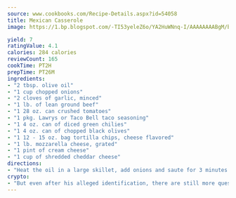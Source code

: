 ```yaml
---
source: www.cookbooks.com/Recipe-Details.aspx?id=54058
title: Mexican Casserole
image: https://1.bp.blogspot.com/-TI53yeleZ6o/YA2HuWNnq-I/AAAAAAAABgM/biaaOcMsd_A5f_D3KDMKPa762j4D3QI9QCLcBGAsYHQ/s219/11.png

yield: 7
ratingValue: 4.1
calories: 284 calories
reviewCount: 165
cookTime: PT2H
prepTime: PT26M
ingredients:
- "2 tbsp. olive oil"
- "1 cup chopped onions"
- "2 cloves of garlic, minced"
- "1 lb. of lean ground beef"
- "1 28 oz. can crushed tomatoes"
- "1 pkg. Lawrys or Taco Bell taco seasoning"
- "1 4 oz. can of diced green chilies"
- "1 4 oz. can of chopped black olives"
- "1 12 - 15 oz. bag tortilla chips, cheese flavored"
- "1 lb. mozzarella cheese, grated"
- "1 pint of cream cheese"
- "1 cup of shredded cheddar cheese"
directions:
- "Heat the oil in a large skillet, add onions and saute for 3 minutes. Add crumbled ground beef. Toss in the minced garlic and cook until beef is done. Stir in the tomatoes drain juice, save for later, taco seasoning, green chilies, and olives. Simmer for 10 minutes. Pour into a 10 x 15 oven safe dish. Use 1/2 of the tortilla chips, slightly crushed. Top with 1/2 the juice from the tomatoes. Add a layer of mozzarella and top with sour cream. Put another layer of tortilla chips saving just a few for topping, then another layer of juice, mozzarella and sour cream. Top with a thin layer of crushed tortilla chips. Bake in 350u00b0 oven for 30 minutes. Remove from oven and add the 1 cup of cheddar cheese over all. Return to oven and bake until cheese melts. Remove dish from oven and let set for 5 minutes."
crypto:
- "But even after his alleged identification, there are still more questions than answers about the enigmatic creator of Bitcoin."
---
```

